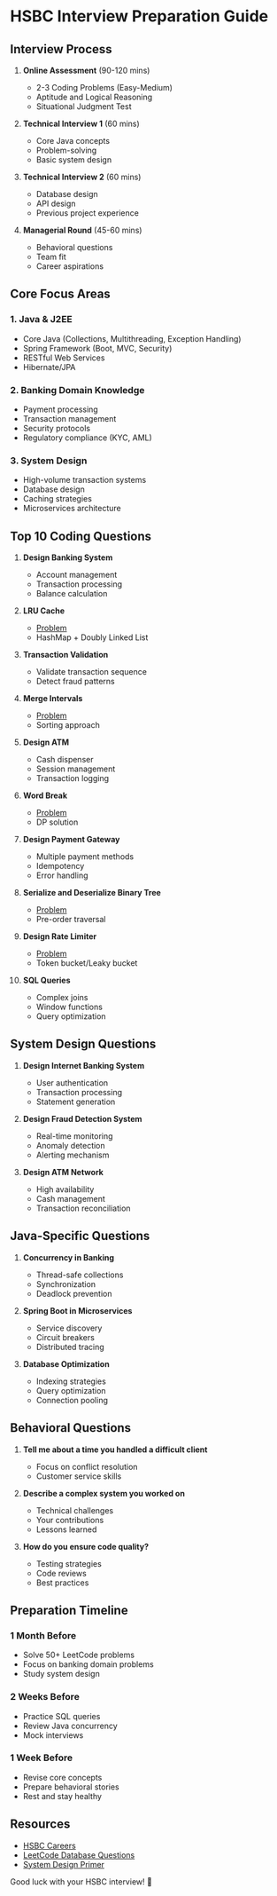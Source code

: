 # HSBC Interview Preparation Guide

## Interview Process
1. **Online Assessment** (90-120 mins)
   - 2-3 Coding Problems (Easy-Medium)
   - Aptitude and Logical Reasoning
   - Situational Judgment Test

2. **Technical Interview 1** (60 mins)
   - Core Java concepts
   - Problem-solving
   - Basic system design

3. **Technical Interview 2** (60 mins)
   - Database design
   - API design
   - Previous project experience

4. **Managerial Round** (45-60 mins)
   - Behavioral questions
   - Team fit
   - Career aspirations

## Core Focus Areas

### 1. Java & J2EE
- Core Java (Collections, Multithreading, Exception Handling)
- Spring Framework (Boot, MVC, Security)
- RESTful Web Services
- Hibernate/JPA

### 2. Banking Domain Knowledge
- Payment processing
- Transaction management
- Security protocols
- Regulatory compliance (KYC, AML)

### 3. System Design
- High-volume transaction systems
- Database design
- Caching strategies
- Microservices architecture

## Top 10 Coding Questions

1. **Design Banking System**
   - Account management
   - Transaction processing
   - Balance calculation

2. **LRU Cache**
   - [Problem](https://leetcode.com/problems/lru-cache/)
   - HashMap + Doubly Linked List

3. **Transaction Validation**
   - Validate transaction sequence
   - Detect fraud patterns

4. **Merge Intervals**
   - [Problem](https://leetcode.com/problems/merge-intervals/)
   - Sorting approach

5. **Design ATM**
   - Cash dispenser
   - Session management
   - Transaction logging

6. **Word Break**
   - [Problem](https://leetcode.com/problems/word-break/)
   - DP solution

7. **Design Payment Gateway**
   - Multiple payment methods
   - Idempotency
   - Error handling

8. **Serialize and Deserialize Binary Tree**
   - [Problem](https://leetcode.com/problems/serialize-and-deserialize-binary-tree/)
   - Pre-order traversal

9. **Design Rate Limiter**
   - [Problem](https://leetcode.com/discuss/interview-question/124739/design-rate-limiter)
   - Token bucket/Leaky bucket

10. **SQL Queries**
    - Complex joins
    - Window functions
    - Query optimization

## System Design Questions

1. **Design Internet Banking System**
   - User authentication
   - Transaction processing
   - Statement generation

2. **Design Fraud Detection System**
   - Real-time monitoring
   - Anomaly detection
   - Alerting mechanism

3. **Design ATM Network**
   - High availability
   - Cash management
   - Transaction reconciliation

## Java-Specific Questions

1. **Concurrency in Banking**
   - Thread-safe collections
   - Synchronization
   - Deadlock prevention

2. **Spring Boot in Microservices**
   - Service discovery
   - Circuit breakers
   - Distributed tracing

3. **Database Optimization**
   - Indexing strategies
   - Query optimization
   - Connection pooling

## Behavioral Questions

1. **Tell me about a time you handled a difficult client**
   - Focus on conflict resolution
   - Customer service skills

2. **Describe a complex system you worked on**
   - Technical challenges
   - Your contributions
   - Lessons learned

3. **How do you ensure code quality?**
   - Testing strategies
   - Code reviews
   - Best practices

## Preparation Timeline

### 1 Month Before
- Solve 50+ LeetCode problems
- Focus on banking domain problems
- Study system design

### 2 Weeks Before
- Practice SQL queries
- Review Java concurrency
- Mock interviews

### 1 Week Before
- Revise core concepts
- Prepare behavioral stories
- Rest and stay healthy

## Resources
- [HSBC Careers](https://www.hsbc.com/careers)
- [LeetCode Database Questions](https://leetcode.com/problemset/database/)
- [System Design Primer](https://github.com/donnemartin/system-design-primer)

Good luck with your HSBC interview! 🏦
